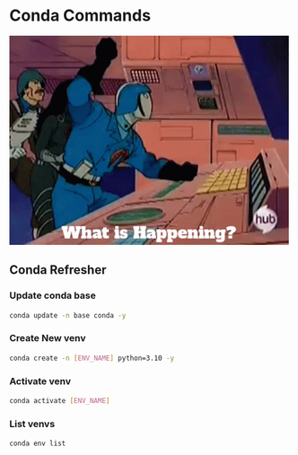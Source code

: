 
# Conda Commands

![image](/img/gi-joe-cobra-commander.gif "Cobra Commander")

## Conda Refresher 

### Update conda base
```bash
conda update -n base conda -y
```

### Create New venv
```bash
conda create -n [ENV_NAME] python=3.10 -y
```

### Activate venv
```bash
conda activate [ENV_NAME]
```

### List venvs
```bash
conda env list
```

